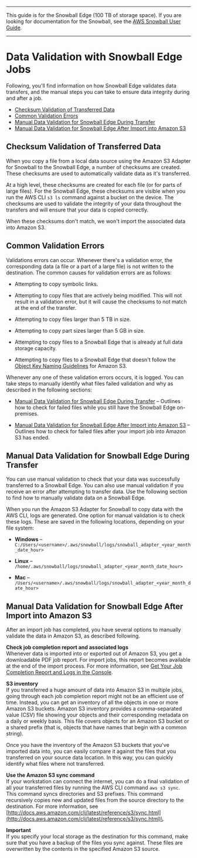 --------

This guide is for the Snowball Edge \(100 TB of storage space\)\. If you are looking for documentation for the Snowball, see the [AWS Snowball User Guide](http://docs.aws.amazon.com/snowball/latest/ug/whatissnowball.html)\.

--------

# Data Validation with Snowball Edge Jobs<a name="validation"></a>

Following, you'll find information on how Snowball Edge validates data transfers, and the manual steps you can take to ensure data integrity during and after a job\.


+ [Checksum Validation of Transferred Data](#snowball-edge-checksums)
+ [Common Validation Errors](#validation-error-causes)
+ [Manual Data Validation for Snowball Edge During Transfer](#manual-validation-device)
+ [Manual Data Validation for Snowball Edge After Import into Amazon S3](#manual-validation-s3)

## Checksum Validation of Transferred Data<a name="snowball-edge-checksums"></a>

When you copy a file from a local data source using the Amazon S3 Adapter for Snowball to the Snowball Edge, a number of checksums are created\. These checksums are used to automatically validate data as it's transferred\.

At a high level, these checksums are created for each file \(or for parts of large files\)\. For the Snowball Edge, these checksums are visible when you run the AWS CLI `s3 ls` command against a bucket on the device\. The checksums are used to validate the integrity of your data throughout the transfers and will ensure that your data is copied correctly\.

When these checksums don't match, we won't import the associated data into Amazon S3\.

## Common Validation Errors<a name="validation-error-causes"></a>

Validations errors can occur\. Whenever there's a validation error, the corresponding data \(a file or a part of a large file\) is not written to the destination\. The common causes for validation errors are as follows:

+ Attempting to copy symbolic links\.

+ Attempting to copy files that are actively being modified\. This will not result in a validation error, but it will cause the checksums to not match at the end of the transfer\.

+ Attempting to copy files larger than 5 TB in size\.

+ Attempting to copy part sizes larger than 5 GB in size\.

+ Attempting to copy files to a Snowball Edge that is already at full data storage capacity\.

+ Attempting to copy files to a Snowball Edge that doesn't follow the [Object Key Naming Guidelines](http://docs.aws.amazon.com/AmazonS3/latest/dev/UsingMetadata.html#object-key-guidelines) for Amazon S3\.

Whenever any one of these validation errors occurs, it is logged\. You can take steps to manually identify what files failed validation and why as described in the following sections:

+ [Manual Data Validation for Snowball Edge During Transfer](#manual-validation-device) – Outlines how to check for failed files while you still have the Snowball Edge on\-premises\.

+ [Manual Data Validation for Snowball Edge After Import into Amazon S3](#manual-validation-s3) – Outlines how to check for failed files after your import job into Amazon S3 has ended\.

## Manual Data Validation for Snowball Edge During Transfer<a name="manual-validation-device"></a>

You can use manual validation to check that your data was successfully transferred to a Snowball Edge\. You can also use manual validation if you receive an error after attempting to transfer data\. Use the following section to find how to manually validate data on a Snowball Edge\.

When you run the Amazon S3 Adapter for Snowball to copy data with the AWS CLI, logs are generated\. One option for manual validation is to check these logs\. These are saved in the following locations, depending on your file system:

+ **Windows** – `C:/Users/<username>/.aws/snowball/logs/snowball_adapter_<year_month_date_hour>`

+ **Linux** – `/home/.aws/snowball/logs/snowball_adapter_<year_month_date_hour>`

+ **Mac** – `/Users/<username>/.aws/snowball/logs/snowball_adapter_<year_month_date_hour>`

## Manual Data Validation for Snowball Edge After Import into Amazon S3<a name="manual-validation-s3"></a>

After an import job has completed, you have several options to manually validate the data in Amazon S3, as described following\.

**Check job completion report and associated logs**  
Whenever data is imported into or exported out of Amazon S3, you get a downloadable PDF job report\. For import jobs, this report becomes available at the end of the import process\. For more information, see [Get Your Job Completion Report and Logs in the Console](report.md)\.

**S3 inventory**  
If you transferred a huge amount of data into Amazon S3 in multiple jobs, going through each job completion report might not be an efficient use of time\. Instead, you can get an inventory of all the objects in one or more Amazon S3 buckets\. Amazon S3 inventory provides a comma\-separated value \(CSV\) file showing your objects and their corresponding metadata on a daily or weekly basis\. This file covers objects for an Amazon S3 bucket or a shared prefix \(that is, objects that have names that begin with a common string\)\.

Once you have the inventory of the Amazon S3 buckets that you've imported data into, you can easily compare it against the files that you transferred on your source data location\. In this way, you can quickly identify what files where not transferred\.

**Use the Amazon S3 sync command**  
If your workstation can connect the internet, you can do a final validation of all your transferred files by running the AWS CLI command `aws s3 sync`\. This command syncs directories and S3 prefixes\. This command recursively copies new and updated files from the source directory to the destination\. For more information, see [http://docs.aws.amazon.com/cli/latest/reference/s3/sync.html](http://docs.aws.amazon.com/cli/latest/reference/s3/sync.html)\.

**Important**  
If you specify your local storage as the destination for this command, make sure that you have a backup of the files you sync against\. These files are overwritten by the contents in the specified Amazon S3 source\.